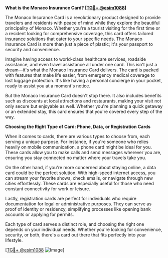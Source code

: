 **What is the Monaco Insurance Card? [[TG💪+ @esim1088](https://t.me/s/esim1088)]**

The Monaco Insurance Card is a revolutionary product designed to provide travelers and residents with peace of mind while they explore the beautiful principality of Monaco. Whether you're a tourist visiting for the first time or a resident looking for comprehensive coverage, this card offers tailored insurance solutions that cater to your specific needs. The Monaco Insurance Card is more than just a piece of plastic; it's your passport to security and convenience.

Imagine having access to world-class healthcare services, roadside assistance, and even travel assistance all under one card. This isn't just a dream—it's what the Monaco Insurance Card delivers. The card is packed with features that make life easier, from emergency medical coverage to lost luggage protection. It's like having a personal concierge in your pocket, ready to assist you at a moment's notice.

But the Monaco Insurance Card doesn't stop there. It also includes benefits such as discounts at local attractions and restaurants, making your visit not only secure but enjoyable as well. Whether you're planning a quick getaway or an extended stay, this card ensures that you're covered every step of the way.

**Choosing the Right Type of Card: Phone, Data, or Registration Cards**

When it comes to cards, there are various types to choose from, each serving a unique purpose. For instance, if you're someone who relies heavily on mobile communication, a phone card might be ideal for you. These cards allow you to make calls and send messages wherever you are, ensuring you stay connected no matter where your travels take you.

On the other hand, if you're more concerned about staying online, a data card could be the perfect solution. With high-speed internet access, you can stream your favorite shows, check emails, or navigate through new cities effortlessly. These cards are especially useful for those who need constant connectivity for work or leisure.

Lastly, registration cards are perfect for individuals who require documentation for legal or administrative purposes. They can serve as proof of identity or residency, simplifying processes like opening bank accounts or applying for permits.

Each type of card serves a distinct role, and choosing the right one depends on your individual needs. Whether you're looking for convenience, security, or both, there's a card out there that fits perfectly into your lifestyle.

[[TG💪+ @esim1088](https://t.me/s/esim1088) ![Image](https://i.postimg.cc/Y0z9fWf4/image.png)]